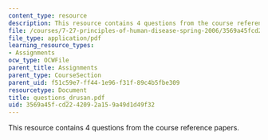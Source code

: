```yaml
---
content_type: resource
description: This resource contains 4 questions from the course reference papers.
file: /courses/7-27-principles-of-human-disease-spring-2006/3569a45fcd2242092a159a49d1d49f32_questions_drusan.pdf
file_type: application/pdf
learning_resource_types:
- Assignments
ocw_type: OCWFile
parent_title: Assignments
parent_type: CourseSection
parent_uid: f51c59e7-ff44-1e96-f31f-89c4b5fbe309
resourcetype: Document
title: questions_drusan.pdf
uid: 3569a45f-cd22-4209-2a15-9a49d1d49f32
---
```

This resource contains 4 questions from the course reference papers.


